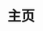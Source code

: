---
home: true
icon: home
title: 主页
heroImage: ./logo.png

heroText: 橙子Wiki
tagline: 机器人以及我的世界服务器指令使用教程
actions:
  - text: 机器人使用教程
    icon: robot
    link: ./bot/
    type: primary

  - text: 我的世界使用教程
    icon: gamepad
    link: ./mc/
    type: primary

  - text: 我的世界唱片歌曲征集
    icon: compact-disc
    link: ./mc/cd/
    type: primary

highlights:
  - header: 关于ORANGE BOT介绍
    description: 我们扩展了服务器，为橙子BOT添加了成吨功能。
    image: ./logo2.png
    
    features:
      - title: 链接检查
        icon: clipboard-check
        details: 检查 Markdown 链接
        link: https://theme-hope.vuejs.press/zh/guide/markdown/others.html#link-check

      - title: 提示容器支持
        icon: box-archive
        details: 用样式装饰 Markdown 内容
        link: https://theme-hope.vuejs.press/zh/guide/markdown/hint.html

      - title: GFM 警告
        icon: bell
        details: GFM 风格的警告容器
        link: https://theme-hope.vuejs.press/zh/guide/markdown/alert.html

      - title: 选项卡
        icon: table-columns
        details: 使用选项卡对相似内容进行分组
        link: https://theme-hope.vuejs.press/zh/guide/markdown/tabs.html

      - title: 代码组
        icon: code
        details: 使用选项卡对相似代码进行分组
        link: https://theme-hope.vuejs.press/zh/guide/markdown/code-tabs.html

      - title: 自定义对齐支持
        icon: align-center
        details: 让你在 Markdown 中对段落进行对齐
        link: https://theme-hope.vuejs.press/zh/guide/markdown/align.html

      - title: 自定义属性支持
        icon: code
        details: 让你为 Markdown 元素添加属性
        link: https://theme-hope.vuejs.press/zh/guide/markdown/attrs.html

      - title: 上下角标支持
        icon: superscript
        details: 你的 Markdown 现在将支持上下角标
        link: https://theme-hope.vuejs.press/zh/guide/markdown/sup-sub.html

      - title: 脚注
        icon: quote-left
        details: 你的 Markdown 现在将支持脚注
        link: https://theme-hope.vuejs.press/zh/guide/markdown/footnote.html

      - title: 标记支持
        icon: highlighter
        details: 让你在 Markdown 中对词句进行标记
        link: https://theme-hope.vuejs.press/zh/guide/markdown/mark.html

      - title: 任务列表
        icon: square-check
        details: 在 Markdown 中使用任务列表
        link: https://theme-hope.vuejs.press/zh/guide/markdown/tasklist.html

      - title: 图片语法
        icon: image
        details: 使用改进的语法指定图片大小与颜色模式
        link: https://theme-hope.vuejs.press/zh/guide/markdown/image.html

      - title: 组件支持
        icon: puzzle-piece
        details: 在 Markdown 中轻松插入组件
        link: https://theme-hope.vuejs.press/zh/guide/markdown/component.html

      - title: 图表支持
        icon: chart-simple
        details: 在 Markdown 中展示图表
        link: https://theme-hope.vuejs.press/zh/guide/markdown/chartjs.html

      - title: 流程图支持
        icon: route
        details: 可以在 Markdown 中直接写出流程图
        link: https://theme-hope.vuejs.press/zh/guide/markdown/flowchart.html

      - title: Mermaid 支持
        icon: chart-pie
        details: 可以在 Markdown 中添加 Mermaid 图例
        link: https://theme-hope.vuejs.press/zh/guide/markdown/mermaid.html

      - title: Tex 支持
        icon: square-root-variable
        details: Markdown 现在也可以支持 Tex 语法以显示公式
        link: https://theme-hope.vuejs.press/zh/guide/markdown/tex.html

      - title: 导入文件支持
        icon: fab fa-markdown
        details: 将你的文档分段，并在 Markdown 中导入
        link: https://theme-hope.vuejs.press/zh/guide/markdown/include.html

      - title: 交互演示支持
        icon: code
        details: 你可以在 Markdown 中添加交互演示
        link: https://theme-hope.vuejs.press/zh/guide/markdown/playground.html

      - title: Vue 交互演示支持
        icon: fab fa-vuejs
        details: 在交互演示中展示 Vue 组件
        link: https://theme-hope.vuejs.press/zh/guide/markdown/vue-playground.html

      - title: Sandpack 交互演示支持
        icon: code
        details: Sandpack 驱动的实时的编码环境
        link: https://theme-hope.vuejs.press/zh/guide/markdown/sandpack.html

      - title: 代码案例支持
        icon: laptop-code
        details: 你可以很方便的插入代码案例
        link: https://theme-hope.vuejs.press/zh/guide/markdown/demo.html

      - title: 幻灯片支持
        icon: person-chalkboard
        details: 通过 Reveal.js 在 Markdown 中插入幻灯片
        link: https://theme-hope.vuejs.press/zh/guide/markdown/revealjs.html

  - header: 🍊ORANGE WORLD
    description: 小丞突发奇想创建的小型服务器
    image: /mclogo.png
    bgImage: /mc_light.png
    bgImageDark: /mc_dark.png
    highlights:
      - title: JE & BE 互通
        icon: rotate
        details: 可以在任何设备上加入，无须担心没有设备游玩

      - title: 向下兼容多个版本
        icon: code-compare
        details: 兼容JE 1.18 - 1.20.4 & BE 1.20.4x - 1.20.8x

      - title: 安全
        icon: lock
        details: 使用安全可靠的登录插件，无须担心他人使用你的名称

      - title: 生电玩法
        icon: bolt
        details: 在这里你可以体验原生的生电玩法

      - title: 自定义唱片
        icon: compact-disc
        details: 在这里你可以自定义你喜欢的唱片歌曲
     

copyright: false
//footer:  版权所有 © 2023-2024 小丞
---